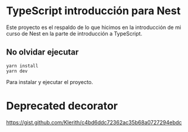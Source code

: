 # TypeScript introducción para Nest
Este proyecto es el respaldo de lo que hicimos en la introducción de mi curso de Nest en la parte de introducción a TypeScript.

## No olvidar ejecutar
```
yarn install
yarn dev
```

Para instalar y ejecutar el proyecto.

# Deprecated decorator
https://gist.github.com/Klerith/c4bd6ddc72362ac35b68a0727294ebdc
